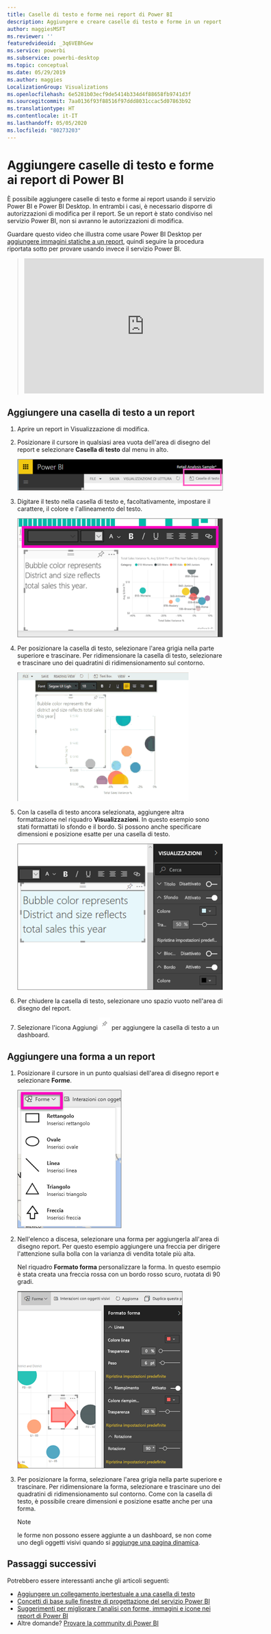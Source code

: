 ```yaml
---
title: Caselle di testo e forme nei report di Power BI
description: Aggiungere e creare caselle di testo e forme in un report usando il servizio Microsoft Power BI.
author: maggiesMSFT
ms.reviewer: ''
featuredvideoid: _3q6VEBhGew
ms.service: powerbi
ms.subservice: powerbi-desktop
ms.topic: conceptual
ms.date: 05/29/2019
ms.author: maggies
LocalizationGroup: Visualizations
ms.openlocfilehash: 6e5281b03ecf9de5414b334d4f88658fb9741d3f
ms.sourcegitcommit: 7aa0136f93f88516f97ddd8031ccac5d07863b92
ms.translationtype: HT
ms.contentlocale: it-IT
ms.lasthandoff: 05/05/2020
ms.locfileid: "80273203"
---
```

# <a name="add-text-boxes-and-shapes-to-power-bi-reports"></a>Aggiungere caselle di testo e forme ai report di Power BI
È possibile aggiungere caselle di testo e forme ai report usando il servizio Power BI e Power BI Desktop. In entrambi i casi, è necessario disporre di autorizzazioni di modifica per il report. Se un report è stato condiviso nel servizio Power BI, non si avranno le autorizzazioni di modifica. 

Guardare questo video che illustra come usare Power BI Desktop per [aggiungere immagini statiche a un report](/learn/modules/visuals-in-power-bi/12-formatting), quindi seguire la procedura riportata sotto per provare usando invece il servizio Power BI.
> 
> <iframe width="560" height="315" src="https://www.youtube.com/embed/_3q6VEBhGew" frameborder="0" allowfullscreen></iframe>
> 

## <a name="add-a-text-box-to-a-report"></a>Aggiungere una casella di testo a un report
1. Aprire un report in Visualizzazione di modifica.

2. Posizionare il cursore in qualsiasi area vuota dell'area di disegno del report e selezionare **Casella di testo** dal menu in alto.
   
   ![Selezionare la casella di testo](media/power-bi-reports-add-text-and-shapes/pbi_textbox.png)
3. Digitare il testo nella casella di testo e, facoltativamente, impostare il carattere, il colore e l'allineamento del testo. 
   
   ![Immetti testo](media/power-bi-reports-add-text-and-shapes/pbi_textbox2new.png)
4. Per posizionare la casella di testo, selezionare l'area grigia nella parte superiore e trascinare. Per ridimensionare la casella di testo, selezionare e trascinare uno dei quadratini di ridimensionamento sul contorno. 
   
   ![Posizionare la casella di testo](media/power-bi-reports-add-text-and-shapes/textboxsmaller.gif)

5. Con la casella di testo ancora selezionata, aggiungere altra formattazione nel riquadro **Visualizzazioni**. In questo esempio sono stati formattati lo sfondo e il bordo. Si possono anche specificare dimensioni e posizione esatte per una casella di testo.  

   ![Formattazione della casella di testo](media/power-bi-reports-add-text-and-shapes/power-bi-borders.png)

6. Per chiudere la casella di testo, selezionare uno spazio vuoto nell'area di disegno del report. 

7. Selezionare l'icona Aggiungi  ![l'icona Aggiungi](media/power-bi-reports-add-text-and-shapes/pbi_pintile.png) per aggiungere la casella di testo a un dashboard. 

## <a name="add-a-shape-to-a-report"></a>Aggiungere una forma a un report
1. Posizionare il cursore in un punto qualsiasi dell'area di disegno report e selezionare **Forme**.
   
   ![Selezionare le forme](media/power-bi-reports-add-text-and-shapes/power-bi-shapes.png)
2. Nell'elenco a discesa, selezionare una forma per aggiungerla all'area di disegno report. Per questo esempio aggiungere una freccia per dirigere l'attenzione sulla bolla con la varianza di vendita totale più alta. 
   
   Nel riquadro **Formato forma** personalizzare la forma. In questo esempio è stata creata una freccia rossa con un bordo rosso scuro, ruotata di 90 gradi.
   
   ![Personalizzare le forme](media/power-bi-reports-add-text-and-shapes/power-bi-arrrow.png)
3. Per posizionare la forma, selezionare l'area grigia nella parte superiore e trascinare. Per ridimensionare la forma, selezionare e trascinare uno dei quadratini di ridimensionamento sul contorno. Come con la casella di testo, è possibile creare dimensioni e posizione esatte anche per una forma.

   > [!NOTE]
   > le forme non possono essere aggiunte a un dashboard, se non come uno degli oggetti visivi quando si [aggiunge una pagina dinamica](service-dashboard-pin-live-tile-from-report.md). 
   > 
   > 

## <a name="next-steps"></a>Passaggi successivi

Potrebbero essere interessanti anche gli articoli seguenti:

* [Aggiungere un collegamento ipertestuale a una casella di testo](service-add-hyperlink-to-text-box.md)
* [Concetti di base sulle finestre di progettazione del servizio Power BI](service-basic-concepts.md)
* [Suggerimenti per migliorare l'analisi con forme, immagini e icone nei report di Power BI](guidance/report-tips-shapes-images-icons.md)
* Altre domande? [Provare la community di Power BI](https://community.powerbi.com/)

